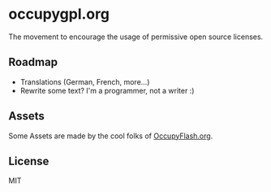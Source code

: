 # occupygpl.org

The movement to encourage the usage of permissive open source licenses.

## Roadmap

* Translations (German, French, more...)
* Rewrite some text? I'm a programmer, not a writer :)

## Assets

Some Assets are made by the cool folks of [OccupyFlash.org](http://occupyflash.org).

## License

MIT
